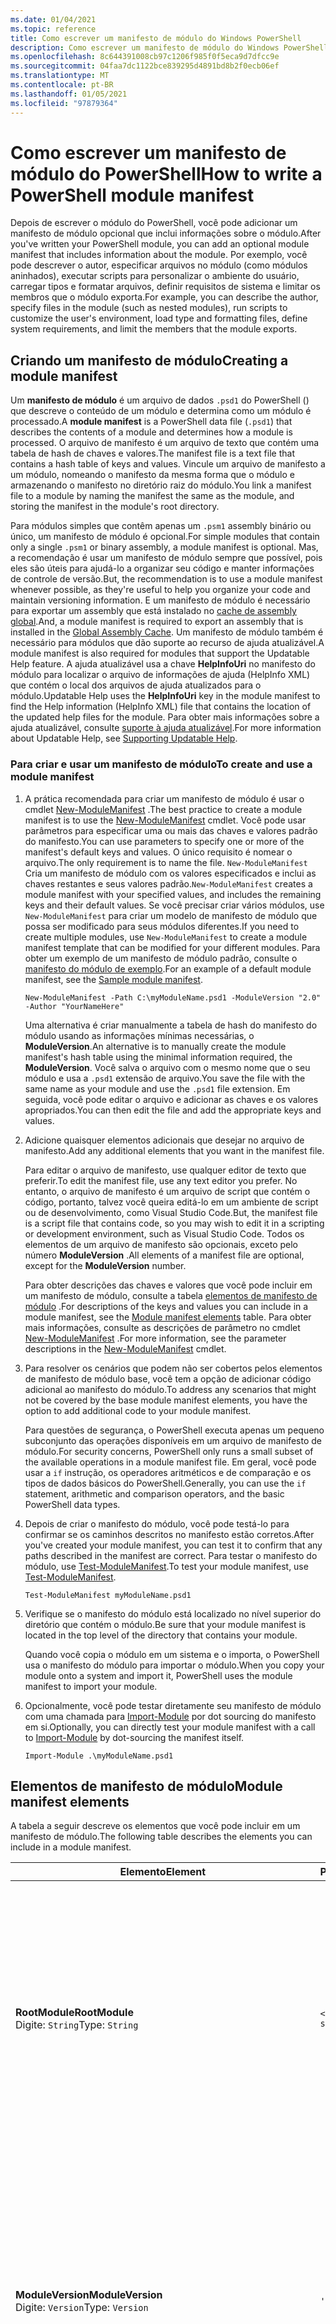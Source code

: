 ```yaml
---
ms.date: 01/04/2021
ms.topic: reference
title: Como escrever um manifesto de módulo do Windows PowerShell
description: Como escrever um manifesto de módulo do Windows PowerShell
ms.openlocfilehash: 8c644391008cb97c1206f985f0f5eca9d7dfcc9e
ms.sourcegitcommit: 04faa7dc1122bce839295d4891bd8b2f0ecb06ef
ms.translationtype: MT
ms.contentlocale: pt-BR
ms.lasthandoff: 01/05/2021
ms.locfileid: "97879364"
---
```

# <a name="how-to-write-a-powershell-module-manifest"></a><span data-ttu-id="7d2bc-103">Como escrever um manifesto de módulo do PowerShell</span><span class="sxs-lookup"><span data-stu-id="7d2bc-103">How to write a PowerShell module manifest</span></span>

<span data-ttu-id="7d2bc-104">Depois de escrever o módulo do PowerShell, você pode adicionar um manifesto de módulo opcional que inclui informações sobre o módulo.</span><span class="sxs-lookup"><span data-stu-id="7d2bc-104">After you've written your PowerShell module, you can add an optional module manifest that includes information about the module.</span></span> <span data-ttu-id="7d2bc-105">Por exemplo, você pode descrever o autor, especificar arquivos no módulo (como módulos aninhados), executar scripts para personalizar o ambiente do usuário, carregar tipos e formatar arquivos, definir requisitos de sistema e limitar os membros que o módulo exporta.</span><span class="sxs-lookup"><span data-stu-id="7d2bc-105">For example, you can describe the author, specify files in the module (such as nested modules), run scripts to customize the user's environment, load type and formatting files, define system requirements, and limit the members that the module exports.</span></span>

## <a name="creating-a-module-manifest"></a><span data-ttu-id="7d2bc-106">Criando um manifesto de módulo</span><span class="sxs-lookup"><span data-stu-id="7d2bc-106">Creating a module manifest</span></span>

<span data-ttu-id="7d2bc-107">Um **manifesto de módulo** é um arquivo de dados `.psd1` do PowerShell () que descreve o conteúdo de um módulo e determina como um módulo é processado.</span><span class="sxs-lookup"><span data-stu-id="7d2bc-107">A **module manifest** is a PowerShell data file (`.psd1`) that describes the contents of a module and determines how a module is processed.</span></span> <span data-ttu-id="7d2bc-108">O arquivo de manifesto é um arquivo de texto que contém uma tabela de hash de chaves e valores.</span><span class="sxs-lookup"><span data-stu-id="7d2bc-108">The manifest file is a text file that contains a hash table of keys and values.</span></span> <span data-ttu-id="7d2bc-109">Vincule um arquivo de manifesto a um módulo, nomeando o manifesto da mesma forma que o módulo e armazenando o manifesto no diretório raiz do módulo.</span><span class="sxs-lookup"><span data-stu-id="7d2bc-109">You link a manifest file to a module by naming the manifest the same as the module, and storing the manifest in the module's root directory.</span></span>

<span data-ttu-id="7d2bc-110">Para módulos simples que contêm apenas um `.psm1` assembly binário ou único, um manifesto de módulo é opcional.</span><span class="sxs-lookup"><span data-stu-id="7d2bc-110">For simple modules that contain only a single `.psm1` or binary assembly, a module manifest is optional.</span></span> <span data-ttu-id="7d2bc-111">Mas, a recomendação é usar um manifesto de módulo sempre que possível, pois eles são úteis para ajudá-lo a organizar seu código e manter informações de controle de versão.</span><span class="sxs-lookup"><span data-stu-id="7d2bc-111">But, the recommendation is to use a module manifest whenever possible, as they're useful to help you organize your code and maintain versioning information.</span></span> <span data-ttu-id="7d2bc-112">E um manifesto de módulo é necessário para exportar um assembly que está instalado no [cache de assembly global](/dotnet/framework/app-domains/gac).</span><span class="sxs-lookup"><span data-stu-id="7d2bc-112">And, a module manifest is required to export an assembly that is installed in the [Global Assembly Cache](/dotnet/framework/app-domains/gac).</span></span> <span data-ttu-id="7d2bc-113">Um manifesto de módulo também é necessário para módulos que dão suporte ao recurso de ajuda atualizável.</span><span class="sxs-lookup"><span data-stu-id="7d2bc-113">A module manifest is also required for modules that support the Updatable Help feature.</span></span> <span data-ttu-id="7d2bc-114">A ajuda atualizável usa a chave **HelpInfoUri** no manifesto do módulo para localizar o arquivo de informações de ajuda (HelpInfo XML) que contém o local dos arquivos de ajuda atualizados para o módulo.</span><span class="sxs-lookup"><span data-stu-id="7d2bc-114">Updatable Help uses the **HelpInfoUri** key in the module manifest to find the Help information (HelpInfo XML) file that contains the location of the updated help files for the module.</span></span> <span data-ttu-id="7d2bc-115">Para obter mais informações sobre a ajuda atualizável, consulte [suporte à ajuda atualizável](./supporting-updatable-help.md).</span><span class="sxs-lookup"><span data-stu-id="7d2bc-115">For more information about Updatable Help, see [Supporting Updatable Help](./supporting-updatable-help.md).</span></span>

### <a name="to-create-and-use-a-module-manifest"></a><span data-ttu-id="7d2bc-116">Para criar e usar um manifesto de módulo</span><span class="sxs-lookup"><span data-stu-id="7d2bc-116">To create and use a module manifest</span></span>

1. <span data-ttu-id="7d2bc-117">A prática recomendada para criar um manifesto de módulo é usar o cmdlet [New-ModuleManifest](/powershell/module/Microsoft.PowerShell.Core/New-ModuleManifest) .</span><span class="sxs-lookup"><span data-stu-id="7d2bc-117">The best practice to create a module manifest is to use the [New-ModuleManifest](/powershell/module/Microsoft.PowerShell.Core/New-ModuleManifest) cmdlet.</span></span> <span data-ttu-id="7d2bc-118">Você pode usar parâmetros para especificar uma ou mais das chaves e valores padrão do manifesto.</span><span class="sxs-lookup"><span data-stu-id="7d2bc-118">You can use parameters to specify one or more of the manifest's default keys and values.</span></span> <span data-ttu-id="7d2bc-119">O único requisito é nomear o arquivo.</span><span class="sxs-lookup"><span data-stu-id="7d2bc-119">The only requirement is to name the file.</span></span> <span data-ttu-id="7d2bc-120">`New-ModuleManifest` Cria um manifesto de módulo com os valores especificados e inclui as chaves restantes e seus valores padrão.</span><span class="sxs-lookup"><span data-stu-id="7d2bc-120">`New-ModuleManifest` creates a module manifest with your specified values, and includes the remaining keys and their default values.</span></span> <span data-ttu-id="7d2bc-121">Se você precisar criar vários módulos, use `New-ModuleManifest` para criar um modelo de manifesto de módulo que possa ser modificado para seus módulos diferentes.</span><span class="sxs-lookup"><span data-stu-id="7d2bc-121">If you need to create multiple modules, use `New-ModuleManifest` to create a module manifest template that can be modified for your different modules.</span></span> <span data-ttu-id="7d2bc-122">Para obter um exemplo de um manifesto de módulo padrão, consulte o [manifesto do módulo de exemplo](#sample-module-manifest).</span><span class="sxs-lookup"><span data-stu-id="7d2bc-122">For an example of a default module manifest, see the [Sample module manifest](#sample-module-manifest).</span></span>

   `New-ModuleManifest -Path C:\myModuleName.psd1 -ModuleVersion "2.0" -Author "YourNameHere"`

   <span data-ttu-id="7d2bc-123">Uma alternativa é criar manualmente a tabela de hash do manifesto do módulo usando as informações mínimas necessárias, o **ModuleVersion**.</span><span class="sxs-lookup"><span data-stu-id="7d2bc-123">An alternative is to manually create the module manifest's hash table using the minimal information required, the **ModuleVersion**.</span></span> <span data-ttu-id="7d2bc-124">Você salva o arquivo com o mesmo nome que o seu módulo e usa a `.psd1` extensão de arquivo.</span><span class="sxs-lookup"><span data-stu-id="7d2bc-124">You save the file with the same name as your module and use the `.psd1` file extension.</span></span> <span data-ttu-id="7d2bc-125">Em seguida, você pode editar o arquivo e adicionar as chaves e os valores apropriados.</span><span class="sxs-lookup"><span data-stu-id="7d2bc-125">You can then edit the file and add the appropriate keys and values.</span></span>

1. <span data-ttu-id="7d2bc-126">Adicione quaisquer elementos adicionais que desejar no arquivo de manifesto.</span><span class="sxs-lookup"><span data-stu-id="7d2bc-126">Add any additional elements that you want in the manifest file.</span></span>

   <span data-ttu-id="7d2bc-127">Para editar o arquivo de manifesto, use qualquer editor de texto que preferir.</span><span class="sxs-lookup"><span data-stu-id="7d2bc-127">To edit the manifest file, use any text editor you prefer.</span></span> <span data-ttu-id="7d2bc-128">No entanto, o arquivo de manifesto é um arquivo de script que contém o código, portanto, talvez você queira editá-lo em um ambiente de script ou de desenvolvimento, como Visual Studio Code.</span><span class="sxs-lookup"><span data-stu-id="7d2bc-128">But, the manifest file is a script file that contains code, so you may wish to edit it in a scripting or development environment, such as Visual Studio Code.</span></span> <span data-ttu-id="7d2bc-129">Todos os elementos de um arquivo de manifesto são opcionais, exceto pelo número **ModuleVersion** .</span><span class="sxs-lookup"><span data-stu-id="7d2bc-129">All elements of a manifest file are optional, except for the **ModuleVersion** number.</span></span>

   <span data-ttu-id="7d2bc-130">Para obter descrições das chaves e valores que você pode incluir em um manifesto de módulo, consulte a tabela [elementos de manifesto de módulo](#module-manifest-elements) .</span><span class="sxs-lookup"><span data-stu-id="7d2bc-130">For descriptions of the keys and values you can include in a module manifest, see the [Module manifest elements](#module-manifest-elements) table.</span></span> <span data-ttu-id="7d2bc-131">Para obter mais informações, consulte as descrições de parâmetro no cmdlet [New-ModuleManifest](/powershell/module/Microsoft.PowerShell.Core/New-ModuleManifest) .</span><span class="sxs-lookup"><span data-stu-id="7d2bc-131">For more information, see the parameter descriptions in the [New-ModuleManifest](/powershell/module/Microsoft.PowerShell.Core/New-ModuleManifest) cmdlet.</span></span>

1. <span data-ttu-id="7d2bc-132">Para resolver os cenários que podem não ser cobertos pelos elementos de manifesto de módulo base, você tem a opção de adicionar código adicional ao manifesto do módulo.</span><span class="sxs-lookup"><span data-stu-id="7d2bc-132">To address any scenarios that might not be covered by the base module manifest elements, you have the option to add additional code to your module manifest.</span></span>

   <span data-ttu-id="7d2bc-133">Para questões de segurança, o PowerShell executa apenas um pequeno subconjunto das operações disponíveis em um arquivo de manifesto de módulo.</span><span class="sxs-lookup"><span data-stu-id="7d2bc-133">For security concerns, PowerShell only runs a small subset of the available operations in a module manifest file.</span></span> <span data-ttu-id="7d2bc-134">Em geral, você pode usar a `if` instrução, os operadores aritméticos e de comparação e os tipos de dados básicos do PowerShell.</span><span class="sxs-lookup"><span data-stu-id="7d2bc-134">Generally, you can use the `if` statement, arithmetic and comparison operators, and the basic PowerShell data types.</span></span>

1. <span data-ttu-id="7d2bc-135">Depois de criar o manifesto do módulo, você pode testá-lo para confirmar se os caminhos descritos no manifesto estão corretos.</span><span class="sxs-lookup"><span data-stu-id="7d2bc-135">After you've created your module manifest, you can test it to confirm that any paths described in the manifest are correct.</span></span> <span data-ttu-id="7d2bc-136">Para testar o manifesto do módulo, use [Test-ModuleManifest](/powershell/module/Microsoft.PowerShell.Core/Test-ModuleManifest).</span><span class="sxs-lookup"><span data-stu-id="7d2bc-136">To test your module manifest, use [Test-ModuleManifest](/powershell/module/Microsoft.PowerShell.Core/Test-ModuleManifest).</span></span>

   `Test-ModuleManifest myModuleName.psd1`

1. <span data-ttu-id="7d2bc-137">Verifique se o manifesto do módulo está localizado no nível superior do diretório que contém o módulo.</span><span class="sxs-lookup"><span data-stu-id="7d2bc-137">Be sure that your module manifest is located in the top level of the directory that contains your module.</span></span>

   <span data-ttu-id="7d2bc-138">Quando você copia o módulo em um sistema e o importa, o PowerShell usa o manifesto do módulo para importar o módulo.</span><span class="sxs-lookup"><span data-stu-id="7d2bc-138">When you copy your module onto a system and import it, PowerShell uses the module manifest to import your module.</span></span>

1. <span data-ttu-id="7d2bc-139">Opcionalmente, você pode testar diretamente seu manifesto de módulo com uma chamada para [Import-Module](/powershell/module/Microsoft.PowerShell.Core/Import-Module) por dot sourcing do manifesto em si.</span><span class="sxs-lookup"><span data-stu-id="7d2bc-139">Optionally, you can directly test your module manifest with a call to [Import-Module](/powershell/module/Microsoft.PowerShell.Core/Import-Module) by dot-sourcing the manifest itself.</span></span>

   `Import-Module .\myModuleName.psd1`

## <a name="module-manifest-elements"></a><span data-ttu-id="7d2bc-140">Elementos de manifesto de módulo</span><span class="sxs-lookup"><span data-stu-id="7d2bc-140">Module manifest elements</span></span>

<span data-ttu-id="7d2bc-141">A tabela a seguir descreve os elementos que você pode incluir em um manifesto de módulo.</span><span class="sxs-lookup"><span data-stu-id="7d2bc-141">The following table describes the elements you can include in a module manifest.</span></span>

|<span data-ttu-id="7d2bc-142">Elemento</span><span class="sxs-lookup"><span data-stu-id="7d2bc-142">Element</span></span>|<span data-ttu-id="7d2bc-143">Padrão</span><span class="sxs-lookup"><span data-stu-id="7d2bc-143">Default</span></span>|<span data-ttu-id="7d2bc-144">Descrição</span><span class="sxs-lookup"><span data-stu-id="7d2bc-144">Description</span></span>|
|-------------|-------------|-----------------|
|<span data-ttu-id="7d2bc-145">**RootModule**</span><span class="sxs-lookup"><span data-stu-id="7d2bc-145">**RootModule**</span></span><br /> <span data-ttu-id="7d2bc-146">Digite: `String`</span><span class="sxs-lookup"><span data-stu-id="7d2bc-146">Type: `String`</span></span>|`<empty string>`|<span data-ttu-id="7d2bc-147">Módulo de script ou arquivo de módulo binário associado a este manifesto.</span><span class="sxs-lookup"><span data-stu-id="7d2bc-147">Script module or binary module file associated with this manifest.</span></span> <span data-ttu-id="7d2bc-148">As versões anteriores do PowerShell chamaram esse elemento de **ModuleToProcess**.</span><span class="sxs-lookup"><span data-stu-id="7d2bc-148">Previous versions of PowerShell called this element the **ModuleToProcess**.</span></span><br /> <span data-ttu-id="7d2bc-149">Os tipos possíveis para o módulo raiz podem estar vazios, o que cria um módulo de **manifesto** , o nome de um módulo de script ( `.psm1` ) ou o nome de um módulo binário ( `.exe` ou `.dll` ).</span><span class="sxs-lookup"><span data-stu-id="7d2bc-149">Possible types for the root module can be empty, which creates a **Manifest** module, the name of a script module (`.psm1`), or the name of a binary module (`.exe` or `.dll`).</span></span> <span data-ttu-id="7d2bc-150">Colocar o nome de um manifesto de módulo ( `.psd1` ) ou um arquivo de script ( `.ps1` ) neste elemento causa um erro.</span><span class="sxs-lookup"><span data-stu-id="7d2bc-150">Placing the name of a module manifest (`.psd1`) or a script file (`.ps1`) in this element causes an error.</span></span> <br /> <span data-ttu-id="7d2bc-151">Exemplo: `RootModule = 'ScriptModule.psm1'`</span><span class="sxs-lookup"><span data-stu-id="7d2bc-151">Example: `RootModule = 'ScriptModule.psm1'`</span></span>|
|<span data-ttu-id="7d2bc-152">**ModuleVersion**</span><span class="sxs-lookup"><span data-stu-id="7d2bc-152">**ModuleVersion**</span></span><br /> <span data-ttu-id="7d2bc-153">Digite: `Version`</span><span class="sxs-lookup"><span data-stu-id="7d2bc-153">Type: `Version`</span></span>|`'0.0.1'`|<span data-ttu-id="7d2bc-154">Número de versão deste módulo.</span><span class="sxs-lookup"><span data-stu-id="7d2bc-154">Version number of this module.</span></span> <span data-ttu-id="7d2bc-155">Se um valor não for especificado, `New-ModuleManifest`   o usará o padrão.</span><span class="sxs-lookup"><span data-stu-id="7d2bc-155">If a value isn't specified, `New-ModuleManifest`   uses the default.</span></span> <span data-ttu-id="7d2bc-156">A cadeia de caracteres deve ser capaz de converter para o tipo, `Version` por exemplo `#.#.#.#.#` .</span><span class="sxs-lookup"><span data-stu-id="7d2bc-156">The string must be able to convert to the type `Version` for example `#.#.#.#.#`.</span></span> <span data-ttu-id="7d2bc-157">`Import-Module` carrega o primeiro módulo encontrado no **$PSModulePath** que corresponde ao nome e tem pelo menos o alto de **ModuleVersion**, como o parâmetro **MinimumVersion** .</span><span class="sxs-lookup"><span data-stu-id="7d2bc-157">`Import-Module` loads the first module it finds on the **$PSModulePath** that matches the name, and has at least as high a **ModuleVersion**, as the **MinimumVersion** parameter.</span></span> <span data-ttu-id="7d2bc-158">Para importar uma versão específica, use o `Import-Module` parâmetro **RequiredVersion** do cmdlet.</span><span class="sxs-lookup"><span data-stu-id="7d2bc-158">To import a specific version, use the `Import-Module` cmdlet's **RequiredVersion** parameter.</span></span><br /> <span data-ttu-id="7d2bc-159">Exemplo: `ModuleVersion = '1.0'`</span><span class="sxs-lookup"><span data-stu-id="7d2bc-159">Example: `ModuleVersion = '1.0'`</span></span>|
|<span data-ttu-id="7d2bc-160">**GUID**</span><span class="sxs-lookup"><span data-stu-id="7d2bc-160">**GUID**</span></span><br /> <span data-ttu-id="7d2bc-161">Digite: `GUID`</span><span class="sxs-lookup"><span data-stu-id="7d2bc-161">Type: `GUID`</span></span>|`'<GUID>'`|<span data-ttu-id="7d2bc-162">ID usada para identificar exclusivamente este módulo.</span><span class="sxs-lookup"><span data-stu-id="7d2bc-162">ID used to uniquely identify this module.</span></span> <span data-ttu-id="7d2bc-163">Se um valor não for especificado, `New-ModuleManifest` o gerará o valor.</span><span class="sxs-lookup"><span data-stu-id="7d2bc-163">If a value isn't specified, `New-ModuleManifest` autogenerates the value.</span></span> <span data-ttu-id="7d2bc-164">No momento, não é possível importar um módulo pelo **GUID**.</span><span class="sxs-lookup"><span data-stu-id="7d2bc-164">You can't currently import a module by **GUID**.</span></span> <br /> <span data-ttu-id="7d2bc-165">Exemplo: `GUID = 'cfc45206-1e49-459d-a8ad-5b571ef94857'`</span><span class="sxs-lookup"><span data-stu-id="7d2bc-165">Example: `GUID = 'cfc45206-1e49-459d-a8ad-5b571ef94857'`</span></span>|
|<span data-ttu-id="7d2bc-166">**Autor**</span><span class="sxs-lookup"><span data-stu-id="7d2bc-166">**Author**</span></span><br /> <span data-ttu-id="7d2bc-167">Digite: `String`</span><span class="sxs-lookup"><span data-stu-id="7d2bc-167">Type: `String`</span></span>|`'<Current user>'`|<span data-ttu-id="7d2bc-168">Autor deste módulo.</span><span class="sxs-lookup"><span data-stu-id="7d2bc-168">Author of this module.</span></span> <span data-ttu-id="7d2bc-169">Se um valor não for especificado, `New-ModuleManifest` o usará o usuário atual.</span><span class="sxs-lookup"><span data-stu-id="7d2bc-169">If a value isn't specified, `New-ModuleManifest` uses the current user.</span></span> <br /> <span data-ttu-id="7d2bc-170">Exemplo: `Author = 'AuthorNameHere'`</span><span class="sxs-lookup"><span data-stu-id="7d2bc-170">Example: `Author = 'AuthorNameHere'`</span></span>|
|<span data-ttu-id="7d2bc-171">**CompanyName**</span><span class="sxs-lookup"><span data-stu-id="7d2bc-171">**CompanyName**</span></span><br /> <span data-ttu-id="7d2bc-172">Digite: `String`</span><span class="sxs-lookup"><span data-stu-id="7d2bc-172">Type: `String`</span></span>|`'Unknown'`|<span data-ttu-id="7d2bc-173">Empresa ou fornecedor deste módulo.</span><span class="sxs-lookup"><span data-stu-id="7d2bc-173">Company or vendor of this module.</span></span> <span data-ttu-id="7d2bc-174">Se um valor não for especificado, `New-ModuleManifest` o usará o padrão.</span><span class="sxs-lookup"><span data-stu-id="7d2bc-174">If a value isn't specified, `New-ModuleManifest` uses the default.</span></span><br /> <span data-ttu-id="7d2bc-175">Exemplo: `CompanyName = 'Fabrikam'`</span><span class="sxs-lookup"><span data-stu-id="7d2bc-175">Example: `CompanyName = 'Fabrikam'`</span></span>|
|<span data-ttu-id="7d2bc-176">**Direitos autorais**</span><span class="sxs-lookup"><span data-stu-id="7d2bc-176">**Copyright**</span></span><br /> <span data-ttu-id="7d2bc-177">Digite: `String`</span><span class="sxs-lookup"><span data-stu-id="7d2bc-177">Type: `String`</span></span>|`'(c) <Author>. All rights reserved.'`| <span data-ttu-id="7d2bc-178">Declaração de direitos autorais deste módulo.</span><span class="sxs-lookup"><span data-stu-id="7d2bc-178">Copyright statement for this module.</span></span> <span data-ttu-id="7d2bc-179">Se um valor não for especificado, o `New-ModuleManifest` usará o padrão com o usuário atual como o `<Author>` .</span><span class="sxs-lookup"><span data-stu-id="7d2bc-179">If a value isn't specified, `New-ModuleManifest` uses the default with the current user as the `<Author>`.</span></span> <span data-ttu-id="7d2bc-180">Para especificar um autor, use o parâmetro **Author** .</span><span class="sxs-lookup"><span data-stu-id="7d2bc-180">To specify an author, use the **Author** parameter.</span></span> <br /> <span data-ttu-id="7d2bc-181">Exemplo: `Copyright = '2019 AuthorName. All rights reserved.'`</span><span class="sxs-lookup"><span data-stu-id="7d2bc-181">Example: `Copyright = '2019 AuthorName. All rights reserved.'`</span></span>|
|<span data-ttu-id="7d2bc-182">**Descrição**</span><span class="sxs-lookup"><span data-stu-id="7d2bc-182">**Description**</span></span><br /> <span data-ttu-id="7d2bc-183">Digite: `String`</span><span class="sxs-lookup"><span data-stu-id="7d2bc-183">Type: `String`</span></span>|`<empty string>`|<span data-ttu-id="7d2bc-184">Descrição da funcionalidade fornecida por este módulo.</span><span class="sxs-lookup"><span data-stu-id="7d2bc-184">Description of the functionality provided by this module.</span></span><br /> <span data-ttu-id="7d2bc-185">Exemplo: `Description = 'This is the module's description.'`</span><span class="sxs-lookup"><span data-stu-id="7d2bc-185">Example: `Description = 'This is the module's description.'`</span></span>|
|<span data-ttu-id="7d2bc-186">**PowerShellVersion**</span><span class="sxs-lookup"><span data-stu-id="7d2bc-186">**PowerShellVersion**</span></span><br /> <span data-ttu-id="7d2bc-187">Digite: `Version`</span><span class="sxs-lookup"><span data-stu-id="7d2bc-187">Type: `Version`</span></span>|`<empty string>`|<span data-ttu-id="7d2bc-188">Versão mínima do mecanismo do PowerShell exigida por este módulo.</span><span class="sxs-lookup"><span data-stu-id="7d2bc-188">Minimum version of the PowerShell engine required by this module.</span></span> <span data-ttu-id="7d2bc-189">Os valores válidos são 1,0, 2,0, 3,0, 4,0, 5,0, 5,1, 6,0, 6,1, 6,2, 7,0 e 7,1.</span><span class="sxs-lookup"><span data-stu-id="7d2bc-189">Valid values are 1.0, 2.0, 3.0, 4.0, 5.0, 5.1, 6.0, 6.1, 6.2, 7.0 and 7.1.</span></span><br /> <span data-ttu-id="7d2bc-190">Exemplo: `PowerShellVersion = '5.0'`</span><span class="sxs-lookup"><span data-stu-id="7d2bc-190">Example: `PowerShellVersion = '5.0'`</span></span>|
|<span data-ttu-id="7d2bc-191">**PowerShellHostName**</span><span class="sxs-lookup"><span data-stu-id="7d2bc-191">**PowerShellHostName**</span></span><br /> <span data-ttu-id="7d2bc-192">Digite: `String`</span><span class="sxs-lookup"><span data-stu-id="7d2bc-192">Type: `String`</span></span>|`<empty string>`|<span data-ttu-id="7d2bc-193">Nome do host do PowerShell exigido por este módulo.</span><span class="sxs-lookup"><span data-stu-id="7d2bc-193">Name of the PowerShell host required by this module.</span></span> <span data-ttu-id="7d2bc-194">Esse nome é fornecido pelo PowerShell.</span><span class="sxs-lookup"><span data-stu-id="7d2bc-194">This name is provided by PowerShell.</span></span> <span data-ttu-id="7d2bc-195">Para localizar o nome de um programa de host, no programa, digite: `$host.name` .</span><span class="sxs-lookup"><span data-stu-id="7d2bc-195">To find the name of a host program, in the program, type: `$host.name`.</span></span><br /> <span data-ttu-id="7d2bc-196">Exemplo: `PowerShellHostName = 'ConsoleHost'`</span><span class="sxs-lookup"><span data-stu-id="7d2bc-196">Example: `PowerShellHostName = 'ConsoleHost'`</span></span>|
|<span data-ttu-id="7d2bc-197">**PowerShellHostVersion**</span><span class="sxs-lookup"><span data-stu-id="7d2bc-197">**PowerShellHostVersion**</span></span><br /> <span data-ttu-id="7d2bc-198">Digite: `Version`</span><span class="sxs-lookup"><span data-stu-id="7d2bc-198">Type: `Version`</span></span>|`<empty string>`|<span data-ttu-id="7d2bc-199">Versão mínima do host do PowerShell exigida por este módulo.</span><span class="sxs-lookup"><span data-stu-id="7d2bc-199">Minimum version of the PowerShell host required by this module.</span></span><br /> <span data-ttu-id="7d2bc-200">Exemplo: `PowerShellHostVersion = '2.0'`</span><span class="sxs-lookup"><span data-stu-id="7d2bc-200">Example: `PowerShellHostVersion = '2.0'`</span></span>|
|<span data-ttu-id="7d2bc-201">**DotNetFrameworkVersion**</span><span class="sxs-lookup"><span data-stu-id="7d2bc-201">**DotNetFrameworkVersion**</span></span><br /> <span data-ttu-id="7d2bc-202">Digite: `Version`</span><span class="sxs-lookup"><span data-stu-id="7d2bc-202">Type: `Version`</span></span>|`<empty string>`|<span data-ttu-id="7d2bc-203">Versão mínima do Microsoft .NET Framework exigida por este módulo.</span><span class="sxs-lookup"><span data-stu-id="7d2bc-203">Minimum version of Microsoft .NET Framework required by this module.</span></span> <span data-ttu-id="7d2bc-204">Esse pré-requisito é válido somente para a edição do PowerShell desktop, como o PowerShell 5,1.</span><span class="sxs-lookup"><span data-stu-id="7d2bc-204">This prerequisite is valid for the PowerShell Desktop edition only, such as PowerShell 5.1.</span></span><br /> <span data-ttu-id="7d2bc-205">Exemplo: `DotNetFrameworkVersion = '3.5'`</span><span class="sxs-lookup"><span data-stu-id="7d2bc-205">Example: `DotNetFrameworkVersion = '3.5'`</span></span>|
|<span data-ttu-id="7d2bc-206">**CLRVersion**</span><span class="sxs-lookup"><span data-stu-id="7d2bc-206">**CLRVersion**</span></span><br /> <span data-ttu-id="7d2bc-207">Digite: `Version`</span><span class="sxs-lookup"><span data-stu-id="7d2bc-207">Type: `Version`</span></span>|`<empty string>`|<span data-ttu-id="7d2bc-208">Versão mínima do Common Language Runtime (CLR) exigido por este módulo.</span><span class="sxs-lookup"><span data-stu-id="7d2bc-208">Minimum version of the common language runtime (CLR) required by this module.</span></span> <span data-ttu-id="7d2bc-209">Esse pré-requisito é válido somente para a edição do PowerShell desktop, como o PowerShell 5,1.</span><span class="sxs-lookup"><span data-stu-id="7d2bc-209">This prerequisite is valid for the PowerShell Desktop edition only, such as PowerShell 5.1.</span></span><br /> <span data-ttu-id="7d2bc-210">Exemplo: `CLRVersion = '3.5'`</span><span class="sxs-lookup"><span data-stu-id="7d2bc-210">Example: `CLRVersion = '3.5'`</span></span>|
|<span data-ttu-id="7d2bc-211">**ProcessorArchitecture**</span><span class="sxs-lookup"><span data-stu-id="7d2bc-211">**ProcessorArchitecture**</span></span><br /> <span data-ttu-id="7d2bc-212">Digite: `ProcessorArchitecture`</span><span class="sxs-lookup"><span data-stu-id="7d2bc-212">Type: `ProcessorArchitecture`</span></span>|`<empty string>`|<span data-ttu-id="7d2bc-213">Arquitetura do processador (nenhuma, x86, AMD64) exigida por este módulo.</span><span class="sxs-lookup"><span data-stu-id="7d2bc-213">Processor architecture (None, X86, Amd64) required by this module.</span></span> <span data-ttu-id="7d2bc-214">Os valores válidos são x86, AMD64, ARM, IA64, MSIL e None (desconhecido ou não especificado).</span><span class="sxs-lookup"><span data-stu-id="7d2bc-214">Valid values are x86, AMD64, Arm, IA64, MSIL, and None (unknown or unspecified).</span></span><br /> <span data-ttu-id="7d2bc-215">Exemplo: `ProcessorArchitecture = 'x86'`</span><span class="sxs-lookup"><span data-stu-id="7d2bc-215">Example: `ProcessorArchitecture = 'x86'`</span></span>|
|<span data-ttu-id="7d2bc-216">**RequiredModules**</span><span class="sxs-lookup"><span data-stu-id="7d2bc-216">**RequiredModules**</span></span><br /> <span data-ttu-id="7d2bc-217">Digite: `Object[]`</span><span class="sxs-lookup"><span data-stu-id="7d2bc-217">Type: `Object[]`</span></span>|`@()`|<span data-ttu-id="7d2bc-218">Módulos que devem ser importados para o ambiente global antes da importação deste módulo.</span><span class="sxs-lookup"><span data-stu-id="7d2bc-218">Modules that must be imported into the global environment prior to importing this module.</span></span> <span data-ttu-id="7d2bc-219">Isso carregará todos os módulos listados, a menos que eles já tenham sido carregados.</span><span class="sxs-lookup"><span data-stu-id="7d2bc-219">This loads any modules listed unless they've already been loaded.</span></span> <span data-ttu-id="7d2bc-220">Por exemplo, alguns módulos podem já ter sido carregados por um módulo diferente.</span><span class="sxs-lookup"><span data-stu-id="7d2bc-220">For example, some modules may already be loaded by a different module.</span></span> <span data-ttu-id="7d2bc-221">É possível especificar uma versão específica para carregar usando `RequiredVersion` em vez de `ModuleVersion` .</span><span class="sxs-lookup"><span data-stu-id="7d2bc-221">It's possible to specify a specific version to load using `RequiredVersion` rather than `ModuleVersion`.</span></span> <span data-ttu-id="7d2bc-222">Quando `ModuleVersion` for usado, ele carregará a versão mais recente disponível com, no mínimo, a versão especificada.</span><span class="sxs-lookup"><span data-stu-id="7d2bc-222">When `ModuleVersion` is used it will load the newest version available with a minimum of the version specified.</span></span> <span data-ttu-id="7d2bc-223">Você pode combinar cadeias de caracteres e tabelas de hash no valor do parâmetro.</span><span class="sxs-lookup"><span data-stu-id="7d2bc-223">You can combine strings and hash tables in the parameter value.</span></span><br /> <span data-ttu-id="7d2bc-224">Exemplo: `RequiredModules = @("MyModule", @{ModuleName="MyDependentModule"; ModuleVersion="2.0"; GUID="cfc45206-1e49-459d-a8ad-5b571ef94857"})`</span><span class="sxs-lookup"><span data-stu-id="7d2bc-224">Example: `RequiredModules = @("MyModule", @{ModuleName="MyDependentModule"; ModuleVersion="2.0"; GUID="cfc45206-1e49-459d-a8ad-5b571ef94857"})`</span></span><br /> <span data-ttu-id="7d2bc-225">Exemplo: `RequiredModules = @("MyModule", @{ModuleName="MyDependentModule"; RequiredVersion="1.5"; GUID="cfc45206-1e49-459d-a8ad-5b571ef94857"})`</span><span class="sxs-lookup"><span data-stu-id="7d2bc-225">Example: `RequiredModules = @("MyModule", @{ModuleName="MyDependentModule"; RequiredVersion="1.5"; GUID="cfc45206-1e49-459d-a8ad-5b571ef94857"})`</span></span>|
|<span data-ttu-id="7d2bc-226">**RequiredAssemblies**</span><span class="sxs-lookup"><span data-stu-id="7d2bc-226">**RequiredAssemblies**</span></span><br /> <span data-ttu-id="7d2bc-227">Digite: `String[]`</span><span class="sxs-lookup"><span data-stu-id="7d2bc-227">Type: `String[]`</span></span>|`@()`|<span data-ttu-id="7d2bc-228">Assemblies que devem ser carregados antes da importação deste módulo.</span><span class="sxs-lookup"><span data-stu-id="7d2bc-228">Assemblies that must be loaded prior to importing this module.</span></span> <span data-ttu-id="7d2bc-229">Especifica os nomes de arquivo de assembly ( `.dll` ) que o módulo requer.</span><span class="sxs-lookup"><span data-stu-id="7d2bc-229">Specifies the assembly (`.dll`) file names that the module requires.</span></span><br /> <span data-ttu-id="7d2bc-230">O PowerShell carrega os assemblies especificados antes de atualizar os tipos ou formatos, importando módulos aninhados ou importando o arquivo de módulo especificado no valor da chave RootModule.</span><span class="sxs-lookup"><span data-stu-id="7d2bc-230">PowerShell loads the specified assemblies before updating types or formats, importing nested modules, or importing the module file that is specified in the value of the RootModule key.</span></span> <span data-ttu-id="7d2bc-231">Use esse parâmetro para listar todos os assemblies que o módulo requer.</span><span class="sxs-lookup"><span data-stu-id="7d2bc-231">Use this parameter to list all the assemblies that the module requires.</span></span><br /> <span data-ttu-id="7d2bc-232">Exemplo: `RequiredAssemblies = @("assembly1.dll", "assembly2.dll", "assembly3.dll")`</span><span class="sxs-lookup"><span data-stu-id="7d2bc-232">Example: `RequiredAssemblies = @("assembly1.dll", "assembly2.dll", "assembly3.dll")`</span></span>|
|<span data-ttu-id="7d2bc-233">**ScriptsToProcess**</span><span class="sxs-lookup"><span data-stu-id="7d2bc-233">**ScriptsToProcess**</span></span><br /> <span data-ttu-id="7d2bc-234">Digite: `String[]`</span><span class="sxs-lookup"><span data-stu-id="7d2bc-234">Type: `String[]`</span></span>|`@()`|<span data-ttu-id="7d2bc-235">Arquivos de script ( `.ps1` ) que são executados no estado de sessão do chamador quando o módulo é importado.</span><span class="sxs-lookup"><span data-stu-id="7d2bc-235">Script (`.ps1`) files that are run in the caller's session state when the module is imported.</span></span> <span data-ttu-id="7d2bc-236">Pode ser o estado de sessão global ou, para módulos aninhados, o estado de sessão de outro módulo.</span><span class="sxs-lookup"><span data-stu-id="7d2bc-236">This could be the global session state or, for nested modules, the session state of another module.</span></span> <span data-ttu-id="7d2bc-237">Você pode usar esses scripts para preparar um ambiente assim como você pode usar um script de logon.</span><span class="sxs-lookup"><span data-stu-id="7d2bc-237">You can use these scripts to prepare an environment just as you might use a log in script.</span></span><br /> <span data-ttu-id="7d2bc-238">Esses scripts são executados antes que qualquer um dos módulos listados no manifesto seja carregado.</span><span class="sxs-lookup"><span data-stu-id="7d2bc-238">These scripts are run before any of the modules listed in the manifest are loaded.</span></span> <br /> <span data-ttu-id="7d2bc-239">Exemplo: `ScriptsToProcess = @("script1.ps1", "script2.ps1", "script3.ps1")`</span><span class="sxs-lookup"><span data-stu-id="7d2bc-239">Example: `ScriptsToProcess = @("script1.ps1", "script2.ps1", "script3.ps1")`</span></span>|
|<span data-ttu-id="7d2bc-240">**TypesToProcess**</span><span class="sxs-lookup"><span data-stu-id="7d2bc-240">**TypesToProcess**</span></span><br /> <span data-ttu-id="7d2bc-241">Digite: `String[]`</span><span class="sxs-lookup"><span data-stu-id="7d2bc-241">Type: `String[]`</span></span>|`@()`|<span data-ttu-id="7d2bc-242">Digite os arquivos ( `.ps1xml` ) a serem carregados ao importar este módulo.</span><span class="sxs-lookup"><span data-stu-id="7d2bc-242">Type files (`.ps1xml`) to be loaded when importing this module.</span></span> <br /> <span data-ttu-id="7d2bc-243">Exemplo: `TypesToProcess = @("type1.ps1xml", "type2.ps1xml", "type3.ps1xml")`</span><span class="sxs-lookup"><span data-stu-id="7d2bc-243">Example: `TypesToProcess = @("type1.ps1xml", "type2.ps1xml", "type3.ps1xml")`</span></span>|
|<span data-ttu-id="7d2bc-244">**FormatsToProcess**</span><span class="sxs-lookup"><span data-stu-id="7d2bc-244">**FormatsToProcess**</span></span><br /> <span data-ttu-id="7d2bc-245">Digite: `String[]`</span><span class="sxs-lookup"><span data-stu-id="7d2bc-245">Type: `String[]`</span></span>|`@()`|<span data-ttu-id="7d2bc-246">Arquivos de formato ( `.ps1xml` ) a serem carregados ao importar este módulo.</span><span class="sxs-lookup"><span data-stu-id="7d2bc-246">Format files (`.ps1xml`) to be loaded when importing this module.</span></span> <br /> <span data-ttu-id="7d2bc-247">Exemplo: `FormatsToProcess = @("format1.ps1xml", "format2.ps1xml", "format3.ps1xml")`</span><span class="sxs-lookup"><span data-stu-id="7d2bc-247">Example: `FormatsToProcess = @("format1.ps1xml", "format2.ps1xml", "format3.ps1xml")`</span></span>|
|<span data-ttu-id="7d2bc-248">**NestedModules**</span><span class="sxs-lookup"><span data-stu-id="7d2bc-248">**NestedModules**</span></span><br /> <span data-ttu-id="7d2bc-249">Digite: `Object[]`</span><span class="sxs-lookup"><span data-stu-id="7d2bc-249">Type: `Object[]`</span></span>|`@()`|<span data-ttu-id="7d2bc-250">Módulos a serem importados como módulos aninhados do módulo especificado em **RootModule** (alias:**ModuleToProcess**).</span><span class="sxs-lookup"><span data-stu-id="7d2bc-250">Modules to import as nested modules of the module specified in **RootModule** (alias:**ModuleToProcess**).</span></span><br /> <span data-ttu-id="7d2bc-251">A adição de um nome de módulo a esse elemento é semelhante à chamada `Import-Module` de dentro de seu código de script ou assembly.</span><span class="sxs-lookup"><span data-stu-id="7d2bc-251">Adding a module name to this element is similar to calling `Import-Module` from within your script or assembly code.</span></span> <span data-ttu-id="7d2bc-252">A principal diferença ao usar um arquivo de manifesto é que é mais fácil ver o que você está carregando.</span><span class="sxs-lookup"><span data-stu-id="7d2bc-252">The main difference by using a manifest file is that it's easier to see what you're loading.</span></span> <span data-ttu-id="7d2bc-253">E, se um módulo não for carregado, você ainda não terá carregado seu módulo real.</span><span class="sxs-lookup"><span data-stu-id="7d2bc-253">And, if a module fails to load, you will not yet have loaded your actual module.</span></span><br /> <span data-ttu-id="7d2bc-254">Além de outros módulos, você também pode carregar arquivos de script ( `.ps1` ) aqui.</span><span class="sxs-lookup"><span data-stu-id="7d2bc-254">In addition to other modules, you may also load script (`.ps1`) files here.</span></span> <span data-ttu-id="7d2bc-255">Esses arquivos serão executados no contexto do módulo raiz.</span><span class="sxs-lookup"><span data-stu-id="7d2bc-255">These files will execute in the context of the root module.</span></span> <span data-ttu-id="7d2bc-256">Isso é equivalente a dot sourcing do script em seu módulo raiz.</span><span class="sxs-lookup"><span data-stu-id="7d2bc-256">This is equivalent to dot sourcing the script in your root module.</span></span> <br /> <span data-ttu-id="7d2bc-257">Exemplo: `NestedModules = @("script.ps1", @{ModuleName="MyModule"; ModuleVersion="1.0.0.0"; GUID="50cdb55f-5ab7-489f-9e94-4ec21ff51e59"})`</span><span class="sxs-lookup"><span data-stu-id="7d2bc-257">Example: `NestedModules = @("script.ps1", @{ModuleName="MyModule"; ModuleVersion="1.0.0.0"; GUID="50cdb55f-5ab7-489f-9e94-4ec21ff51e59"})`</span></span>|
|<span data-ttu-id="7d2bc-258">**FunctionsToExport**</span><span class="sxs-lookup"><span data-stu-id="7d2bc-258">**FunctionsToExport**</span></span><br /> <span data-ttu-id="7d2bc-259">Digite: `String[]`</span><span class="sxs-lookup"><span data-stu-id="7d2bc-259">Type: `String[]`</span></span>|`@()`|<span data-ttu-id="7d2bc-260">Especifica as funções a serem exportadas deste módulo, para melhor desempenho, não use curingas e não exclua a entrada, use uma matriz vazia se não houver funções a serem exportadas.</span><span class="sxs-lookup"><span data-stu-id="7d2bc-260">Specifies the functions to export from this module, for best performance, do not use wildcards and do not delete the entry, use an empty array if there are no functions to export.</span></span> <span data-ttu-id="7d2bc-261">Por padrão, nenhuma função é exportada.</span><span class="sxs-lookup"><span data-stu-id="7d2bc-261">By default, no functions are exported.</span></span> <span data-ttu-id="7d2bc-262">Você pode usar essa chave para listar as funções que são exportadas pelo módulo.</span><span class="sxs-lookup"><span data-stu-id="7d2bc-262">You can use this key to list the functions that are exported by the module.</span></span><br /> <span data-ttu-id="7d2bc-263">O módulo exporta as funções para o estado de sessão do chamador.</span><span class="sxs-lookup"><span data-stu-id="7d2bc-263">The module exports the functions to the caller's session state.</span></span> <span data-ttu-id="7d2bc-264">O estado de sessão do chamador pode ser o estado de sessão global ou, para módulos aninhados, o estado de sessão de outro módulo.</span><span class="sxs-lookup"><span data-stu-id="7d2bc-264">The caller's session state can be the global session state or, for nested modules, the session state of another module.</span></span> <span data-ttu-id="7d2bc-265">Ao encadear módulos aninhados, todas as funções exportadas por um módulo aninhado serão exportadas para o estado de sessão global, a menos que um módulo na cadeia restrinja a função usando a chave **FunctionsToExport** .</span><span class="sxs-lookup"><span data-stu-id="7d2bc-265">When chaining nested modules, all functions that are exported by a nested module will be exported to the global session state unless a module in the chain restricts the function by using the **FunctionsToExport** key.</span></span><br /> <span data-ttu-id="7d2bc-266">Se o manifesto exportar aliases para as funções, essa chave poderá remover funções cujos aliases são listados na chave **AliasesToExport** , mas essa chave não pode adicionar aliases de função à lista.</span><span class="sxs-lookup"><span data-stu-id="7d2bc-266">If the manifest exports aliases for the functions, this key can remove functions whose aliases are listed in the **AliasesToExport** key, but this key cannot add function aliases to the list.</span></span> <br /> <span data-ttu-id="7d2bc-267">Exemplo: `FunctionsToExport = @("function1", "function2", "function3")`</span><span class="sxs-lookup"><span data-stu-id="7d2bc-267">Example: `FunctionsToExport = @("function1", "function2", "function3")`</span></span>|
|<span data-ttu-id="7d2bc-268">**CmdletsToExport**</span><span class="sxs-lookup"><span data-stu-id="7d2bc-268">**CmdletsToExport**</span></span><br /> <span data-ttu-id="7d2bc-269">Digite: `String[]`</span><span class="sxs-lookup"><span data-stu-id="7d2bc-269">Type: `String[]`</span></span>|`@()`|<span data-ttu-id="7d2bc-270">Especifica os cmdlets a serem exportados deste módulo, para melhor desempenho, não use curingas e não exclua a entrada, use uma matriz vazia se não houver cmdlets a serem exportados.</span><span class="sxs-lookup"><span data-stu-id="7d2bc-270">Specifies the cmdlets to export from this module, for best performance, do not use wildcards and do not delete the entry, use an empty array if there are no cmdlets to export.</span></span> <span data-ttu-id="7d2bc-271">Por padrão, nenhum cmdlet é exportado.</span><span class="sxs-lookup"><span data-stu-id="7d2bc-271">By default, no cmdlets are exported.</span></span> <span data-ttu-id="7d2bc-272">Você pode usar essa chave para listar os cmdlets que são exportados pelo módulo.</span><span class="sxs-lookup"><span data-stu-id="7d2bc-272">You can use this key to list the cmdlets that are exported by the module.</span></span><br /> <span data-ttu-id="7d2bc-273">O estado de sessão do chamador pode ser o estado de sessão global ou, para módulos aninhados, o estado de sessão de outro módulo.</span><span class="sxs-lookup"><span data-stu-id="7d2bc-273">The caller's session state can be the global session state or, for nested modules, the session state of another module.</span></span> <span data-ttu-id="7d2bc-274">Quando você estiver encadeando módulos aninhados, todos os cmdlets exportados por um módulo aninhado serão exportados para o estado de sessão global, a menos que um módulo na cadeia restringe o cmdlet usando a chave **CmdletsToExport** .</span><span class="sxs-lookup"><span data-stu-id="7d2bc-274">When you're chaining nested modules, all cmdlets that are exported by a nested module will be exported to the global session state unless a module in the chain restricts the cmdlet by using the **CmdletsToExport** key.</span></span><br /> <span data-ttu-id="7d2bc-275">Se o manifesto exporta aliases para os cmdlets, essa chave pode remover cmdlets cujos aliases são listados na chave **AliasesToExport** , mas essa chave não pode adicionar aliases de cmdlet à lista.</span><span class="sxs-lookup"><span data-stu-id="7d2bc-275">If the manifest exports aliases for the cmdlets, this key can remove cmdlets whose aliases are listed in the **AliasesToExport** key, but this key cannot add cmdlet aliases to the list.</span></span> <br /> <span data-ttu-id="7d2bc-276">Exemplo: `CmdletsToExport = @("Get-MyCmdlet", "Set-MyCmdlet", "Test-MyCmdlet")`</span><span class="sxs-lookup"><span data-stu-id="7d2bc-276">Example: `CmdletsToExport = @("Get-MyCmdlet", "Set-MyCmdlet", "Test-MyCmdlet")`</span></span>|
|<span data-ttu-id="7d2bc-277">**VariablesToExport**</span><span class="sxs-lookup"><span data-stu-id="7d2bc-277">**VariablesToExport**</span></span><br /> <span data-ttu-id="7d2bc-278">Digite: `String[]`</span><span class="sxs-lookup"><span data-stu-id="7d2bc-278">Type: `String[]`</span></span>|`'*'`|<span data-ttu-id="7d2bc-279">Especifica as variáveis que o módulo exporta para o estado de sessão do chamador.</span><span class="sxs-lookup"><span data-stu-id="7d2bc-279">Specifies the variables that the module exports to the caller's session state.</span></span> <span data-ttu-id="7d2bc-280">Caracteres curinga são permitidos.</span><span class="sxs-lookup"><span data-stu-id="7d2bc-280">Wildcard characters are permitted.</span></span> <span data-ttu-id="7d2bc-281">Por padrão, todas as variáveis ( `'*'` ) são exportadas.</span><span class="sxs-lookup"><span data-stu-id="7d2bc-281">By default, all variables (`'*'`) are exported.</span></span> <span data-ttu-id="7d2bc-282">Você pode usar essa chave para restringir as variáveis exportadas pelo módulo.</span><span class="sxs-lookup"><span data-stu-id="7d2bc-282">You can use this key to restrict the variables that are exported by the module.</span></span><br /> <span data-ttu-id="7d2bc-283">O estado de sessão do chamador pode ser o estado de sessão global ou, para módulos aninhados, o estado de sessão de outro módulo.</span><span class="sxs-lookup"><span data-stu-id="7d2bc-283">The caller's session state can be the global session state or, for nested modules, the session state of another module.</span></span> <span data-ttu-id="7d2bc-284">Quando você estiver encadeando módulos aninhados, todas as variáveis exportadas por um módulo aninhado serão exportadas para o estado de sessão global, a menos que um módulo na cadeia restringe a variável usando a chave **VariablesToExport** .</span><span class="sxs-lookup"><span data-stu-id="7d2bc-284">When you are chaining nested modules, all variables that are exported by a nested module will be exported to the global session state unless a module in the chain restricts the variable by using the **VariablesToExport** key.</span></span><br /> <span data-ttu-id="7d2bc-285">Se o manifesto também exportar aliases para as variáveis, essa chave poderá remover variáveis cujos aliases são listados na chave **AliasesToExport** , mas essa chave não pode adicionar aliases variáveis à lista.</span><span class="sxs-lookup"><span data-stu-id="7d2bc-285">If the manifest also exports aliases for the variables, this key can remove variables whose aliases are listed in the **AliasesToExport** key, but this key cannot add variable aliases to the list.</span></span> <br /> <span data-ttu-id="7d2bc-286">Exemplo: `VariablesToExport = @('$MyVariable1', '$MyVariable2', '$MyVariable3')`</span><span class="sxs-lookup"><span data-stu-id="7d2bc-286">Example: `VariablesToExport = @('$MyVariable1', '$MyVariable2', '$MyVariable3')`</span></span>|
|<span data-ttu-id="7d2bc-287">**AliasesToExport**</span><span class="sxs-lookup"><span data-stu-id="7d2bc-287">**AliasesToExport**</span></span><br /> <span data-ttu-id="7d2bc-288">Digite: `String[]`</span><span class="sxs-lookup"><span data-stu-id="7d2bc-288">Type: `String[]`</span></span>|`@()`|<span data-ttu-id="7d2bc-289">Especifica os aliases a serem exportados deste módulo, para melhor desempenho, não use curingas e não exclua a entrada, use uma matriz vazia se não houver aliases a serem exportados.</span><span class="sxs-lookup"><span data-stu-id="7d2bc-289">Specifies the aliases to export from this module, for best performance, do not use wildcards and do not delete the entry, use an empty array if there are no aliases to export.</span></span> <span data-ttu-id="7d2bc-290">Por padrão, nenhum alias é exportado.</span><span class="sxs-lookup"><span data-stu-id="7d2bc-290">By default, no aliases are exported.</span></span> <span data-ttu-id="7d2bc-291">Você pode usar essa chave para listar os aliases exportados pelo módulo.</span><span class="sxs-lookup"><span data-stu-id="7d2bc-291">You can use this key to list the aliases that are exported by the module.</span></span><br /> <span data-ttu-id="7d2bc-292">O módulo exporta os aliases para o estado de sessão do chamador.</span><span class="sxs-lookup"><span data-stu-id="7d2bc-292">The module exports the aliases to caller's session state.</span></span> <span data-ttu-id="7d2bc-293">O estado de sessão do chamador pode ser o estado de sessão global ou, para módulos aninhados, o estado de sessão de outro módulo.</span><span class="sxs-lookup"><span data-stu-id="7d2bc-293">The caller's session state can be the global session state or, for nested modules, the session state of another module.</span></span> <span data-ttu-id="7d2bc-294">Quando você estiver encadeando módulos aninhados, todos os aliases exportados por um módulo aninhado serão exportados para o estado de sessão global, a menos que um módulo na cadeia restrinja o alias usando a chave **AliasesToExport** .</span><span class="sxs-lookup"><span data-stu-id="7d2bc-294">When you are chaining nested modules, all aliases that are exported by a nested module will be ultimately exported to the global session state unless a module in the chain restricts the alias by using the **AliasesToExport** key.</span></span> <br /> <span data-ttu-id="7d2bc-295">Exemplo: `AliasesToExport = @("MyAlias1", "MyAlias2", "MyAlias3")`</span><span class="sxs-lookup"><span data-stu-id="7d2bc-295">Example: `AliasesToExport = @("MyAlias1", "MyAlias2", "MyAlias3")`</span></span>|
|<span data-ttu-id="7d2bc-296">**DscResourcesToExport**</span><span class="sxs-lookup"><span data-stu-id="7d2bc-296">**DscResourcesToExport**</span></span><br /> <span data-ttu-id="7d2bc-297">Digite: `String[]`</span><span class="sxs-lookup"><span data-stu-id="7d2bc-297">Type: `String[]`</span></span>|`@()`|<span data-ttu-id="7d2bc-298">Especifica os recursos DSC a serem exportados deste módulo.</span><span class="sxs-lookup"><span data-stu-id="7d2bc-298">Specifies DSC resources to export from this module.</span></span> <span data-ttu-id="7d2bc-299">Caracteres curinga são permitidos.</span><span class="sxs-lookup"><span data-stu-id="7d2bc-299">Wildcards are permitted.</span></span> <br /> <span data-ttu-id="7d2bc-300">Exemplo: `DscResourcesToExport = @("DscResource1", "DscResource2", "DscResource3")`</span><span class="sxs-lookup"><span data-stu-id="7d2bc-300">Example: `DscResourcesToExport = @("DscResource1", "DscResource2", "DscResource3")`</span></span>|
|<span data-ttu-id="7d2bc-301">**Módulolist**</span><span class="sxs-lookup"><span data-stu-id="7d2bc-301">**ModuleList**</span></span><br /> <span data-ttu-id="7d2bc-302">Digite: `Object[]`</span><span class="sxs-lookup"><span data-stu-id="7d2bc-302">Type: `Object[]`</span></span>|`@()`|<span data-ttu-id="7d2bc-303">Especifica todos os módulos que são empacotados com este módulo.</span><span class="sxs-lookup"><span data-stu-id="7d2bc-303">Specifies all the modules that are packaged with this module.</span></span> <span data-ttu-id="7d2bc-304">Esses módulos podem ser inseridos por nome, usando uma cadeia de caracteres separada por vírgulas ou como uma tabela de hash com nome de **módulo** e chaves de **GUID** .</span><span class="sxs-lookup"><span data-stu-id="7d2bc-304">These modules can be entered by name, using a comma-separated string, or as a hash table with **ModuleName** and **GUID** keys.</span></span> <span data-ttu-id="7d2bc-305">A tabela de hash também pode ter uma chave **ModuleVersion** opcional.</span><span class="sxs-lookup"><span data-stu-id="7d2bc-305">The hash table can also have an optional **ModuleVersion** key.</span></span> <span data-ttu-id="7d2bc-306">A chave **ModuleList** foi projetada para atuar como um inventário de módulo.</span><span class="sxs-lookup"><span data-stu-id="7d2bc-306">The **ModuleList** key is designed to act as a module inventory.</span></span> <span data-ttu-id="7d2bc-307">Esses módulos não são processados automaticamente.</span><span class="sxs-lookup"><span data-stu-id="7d2bc-307">These modules are not automatically processed.</span></span> <br /> <span data-ttu-id="7d2bc-308">Exemplo: `ModuleList = @("SampleModule", "MyModule", @{ModuleName="MyModule"; ModuleVersion="1.0.0.0"; GUID="50cdb55f-5ab7-489f-9e94-4ec21ff51e59"})`</span><span class="sxs-lookup"><span data-stu-id="7d2bc-308">Example: `ModuleList = @("SampleModule", "MyModule", @{ModuleName="MyModule"; ModuleVersion="1.0.0.0"; GUID="50cdb55f-5ab7-489f-9e94-4ec21ff51e59"})`</span></span>|
|<span data-ttu-id="7d2bc-309">**FileList**</span><span class="sxs-lookup"><span data-stu-id="7d2bc-309">**FileList**</span></span><br /> <span data-ttu-id="7d2bc-310">Digite: `String[]`</span><span class="sxs-lookup"><span data-stu-id="7d2bc-310">Type: `String[]`</span></span>|`@()`|<span data-ttu-id="7d2bc-311">Lista de todos os arquivos empacotados com este módulo.</span><span class="sxs-lookup"><span data-stu-id="7d2bc-311">List of all files packaged with this module.</span></span> <span data-ttu-id="7d2bc-312">Assim como com **ModuleList**, **FileList** é uma lista de inventário e não é processado de outra forma.</span><span class="sxs-lookup"><span data-stu-id="7d2bc-312">As with **ModuleList**, **FileList** is an inventory list, and isn't otherwise processed.</span></span> <br /> <span data-ttu-id="7d2bc-313">Exemplo: `FileList = @("File1", "File2", "File3")`</span><span class="sxs-lookup"><span data-stu-id="7d2bc-313">Example: `FileList = @("File1", "File2", "File3")`</span></span>|
|<span data-ttu-id="7d2bc-314">**PrivateData**</span><span class="sxs-lookup"><span data-stu-id="7d2bc-314">**PrivateData**</span></span><br /> <span data-ttu-id="7d2bc-315">Digite: `Object`</span><span class="sxs-lookup"><span data-stu-id="7d2bc-315">Type: `Object`</span></span>|`@{...}`|<span data-ttu-id="7d2bc-316">Especifica todos os dados privados que precisam ser passados para o módulo raiz especificado pela chave **RootModule** (alias: **ModuleToProcess**).</span><span class="sxs-lookup"><span data-stu-id="7d2bc-316">Specifies any private data that needs to be passed to the root module specified by the **RootModule** (alias: **ModuleToProcess**) key.</span></span> <span data-ttu-id="7d2bc-317">**PrivateData** é uma tabela de hash que compreende vários elementos: **Tags**, **LicenseUri**, **ProjectURI**, **IconUri**, **releasenotes**, **pré-lançamento**, **RequireLicenseAcceptance** e **ExternalModuleDependencies**.</span><span class="sxs-lookup"><span data-stu-id="7d2bc-317">**PrivateData** is a hash table that comprises several elements: **Tags**, **LicenseUri**, **ProjectURI**, **IconUri**, **ReleaseNotes**, **Prerelease**, **RequireLicenseAcceptance**, and **ExternalModuleDependencies**.</span></span> |
|<span data-ttu-id="7d2bc-318">**Marcas**</span><span class="sxs-lookup"><span data-stu-id="7d2bc-318">**Tags**</span></span> <br /> <span data-ttu-id="7d2bc-319">Digite: `String[]`</span><span class="sxs-lookup"><span data-stu-id="7d2bc-319">Type: `String[]`</span></span> |`@()`| <span data-ttu-id="7d2bc-320">Marcas ajudam com a descoberta de módulo em galerias online.</span><span class="sxs-lookup"><span data-stu-id="7d2bc-320">Tags help with module discovery in online galleries.</span></span> <br /> <span data-ttu-id="7d2bc-321">Exemplo: `Tags = "PackageManagement", "PowerShell", "Manifest"`</span><span class="sxs-lookup"><span data-stu-id="7d2bc-321">Example: `Tags = "PackageManagement", "PowerShell", "Manifest"`</span></span>|
|<span data-ttu-id="7d2bc-322">**LicenseUri**</span><span class="sxs-lookup"><span data-stu-id="7d2bc-322">**LicenseUri**</span></span><br /> <span data-ttu-id="7d2bc-323">Digite: `Uri`</span><span class="sxs-lookup"><span data-stu-id="7d2bc-323">Type: `Uri`</span></span> |`<empty string>`| <span data-ttu-id="7d2bc-324">Uma URL para a licença deste módulo.</span><span class="sxs-lookup"><span data-stu-id="7d2bc-324">A URL to the license for this module.</span></span> <br /> <span data-ttu-id="7d2bc-325">Exemplo: `LicenseUri = 'https://www.contoso.com/license'`</span><span class="sxs-lookup"><span data-stu-id="7d2bc-325">Example: `LicenseUri = 'https://www.contoso.com/license'`</span></span>|
|<span data-ttu-id="7d2bc-326">**ProjectUri**</span><span class="sxs-lookup"><span data-stu-id="7d2bc-326">**ProjectUri**</span></span><br /> <span data-ttu-id="7d2bc-327">Digite: `Uri`</span><span class="sxs-lookup"><span data-stu-id="7d2bc-327">Type: `Uri`</span></span> |`<empty string>`| <span data-ttu-id="7d2bc-328">Uma URL para o site principal deste projeto.</span><span class="sxs-lookup"><span data-stu-id="7d2bc-328">A URL to the main website for this project.</span></span> <br /> <span data-ttu-id="7d2bc-329">Exemplo: `ProjectUri = 'https://www.contoso.com/project'`</span><span class="sxs-lookup"><span data-stu-id="7d2bc-329">Example: `ProjectUri = 'https://www.contoso.com/project'`</span></span>|
|<span data-ttu-id="7d2bc-330">**IconUri**</span><span class="sxs-lookup"><span data-stu-id="7d2bc-330">**IconUri**</span></span><br /> <span data-ttu-id="7d2bc-331">Digite: `Uri`</span><span class="sxs-lookup"><span data-stu-id="7d2bc-331">Type: `Uri`</span></span> |`<empty string>`| <span data-ttu-id="7d2bc-332">Uma URL para um ícone que representa este módulo.</span><span class="sxs-lookup"><span data-stu-id="7d2bc-332">A URL to an icon representing this module.</span></span> <br /> <span data-ttu-id="7d2bc-333">Exemplo: `IconUri = 'https://www.contoso.com/icons/icon.png'`</span><span class="sxs-lookup"><span data-stu-id="7d2bc-333">Example: `IconUri = 'https://www.contoso.com/icons/icon.png'`</span></span>|
|<span data-ttu-id="7d2bc-334">**ReleaseNotes**</span><span class="sxs-lookup"><span data-stu-id="7d2bc-334">**ReleaseNotes**</span></span><br /> <span data-ttu-id="7d2bc-335">Digite: `String`</span><span class="sxs-lookup"><span data-stu-id="7d2bc-335">Type: `String`</span></span> |`<empty string>`| <span data-ttu-id="7d2bc-336">Especifica as notas de versão do módulo.</span><span class="sxs-lookup"><span data-stu-id="7d2bc-336">Specifies the module's release notes.</span></span> <br /> <span data-ttu-id="7d2bc-337">Exemplo: `ReleaseNotes = 'The release notes provide information about the module.`</span><span class="sxs-lookup"><span data-stu-id="7d2bc-337">Example: `ReleaseNotes = 'The release notes provide information about the module.`</span></span>|
|<span data-ttu-id="7d2bc-338">**Pré-lançamento**</span><span class="sxs-lookup"><span data-stu-id="7d2bc-338">**PreRelease**</span></span><br /> <span data-ttu-id="7d2bc-339">Digite: `String`</span><span class="sxs-lookup"><span data-stu-id="7d2bc-339">Type: `String`</span></span> |`<empty string>`| <span data-ttu-id="7d2bc-340">Esse parâmetro foi adicionado em PowerShellGet 1.6.6.</span><span class="sxs-lookup"><span data-stu-id="7d2bc-340">This parameter was added in PowerShellGet 1.6.6.</span></span> <span data-ttu-id="7d2bc-341">Uma cadeia de caracteres de **pré-lançamento** que identifica o módulo como uma versão de pré-lançamento em galerias online.</span><span class="sxs-lookup"><span data-stu-id="7d2bc-341">A **PreRelease** string that identifies the module as a prerelease version in online galleries.</span></span> <br /> <span data-ttu-id="7d2bc-342">Exemplo: `PreRelease = 'This module is a prerelease version.`</span><span class="sxs-lookup"><span data-stu-id="7d2bc-342">Example: `PreRelease = 'This module is a prerelease version.`</span></span>|
|<span data-ttu-id="7d2bc-343">**RequireLicenseAcceptance**</span><span class="sxs-lookup"><span data-stu-id="7d2bc-343">**RequireLicenseAcceptance**</span></span><br /> <span data-ttu-id="7d2bc-344">Digite: `Boolean`</span><span class="sxs-lookup"><span data-stu-id="7d2bc-344">Type: `Boolean`</span></span>|`$true`| <span data-ttu-id="7d2bc-345">Esse parâmetro foi adicionado no PowerShellGet 1,5.</span><span class="sxs-lookup"><span data-stu-id="7d2bc-345">This parameter was added in PowerShellGet 1.5.</span></span> <span data-ttu-id="7d2bc-346">Sinalizador para indicar se o módulo requer aceitação explícita do usuário para instalar, atualizar ou salvar.</span><span class="sxs-lookup"><span data-stu-id="7d2bc-346">Flag to indicate whether the module requires explicit user acceptance for install, update, or save.</span></span> <br /> <span data-ttu-id="7d2bc-347">Exemplo: `RequireLicenseAcceptance = $false`</span><span class="sxs-lookup"><span data-stu-id="7d2bc-347">Example: `RequireLicenseAcceptance = $false`</span></span>|
|<span data-ttu-id="7d2bc-348">**ExternalModuleDependencies**</span><span class="sxs-lookup"><span data-stu-id="7d2bc-348">**ExternalModuleDependencies**</span></span><br /> <span data-ttu-id="7d2bc-349">Digite: `String[]`</span><span class="sxs-lookup"><span data-stu-id="7d2bc-349">Type: `String[]`</span></span> |`@()`| <span data-ttu-id="7d2bc-350">Esse parâmetro foi adicionado no PowerShellGet v2.</span><span class="sxs-lookup"><span data-stu-id="7d2bc-350">This parameter was added in PowerShellGet v2.</span></span> <span data-ttu-id="7d2bc-351">Uma lista de módulos externos que dependem deste módulo.</span><span class="sxs-lookup"><span data-stu-id="7d2bc-351">A list of external modules that this module is dependent upon.</span></span> <br /> <span data-ttu-id="7d2bc-352">Exemplo: `ExternalModuleDependencies =  @("ExtModule1", "ExtModule2", "ExtModule3")`</span><span class="sxs-lookup"><span data-stu-id="7d2bc-352">Example: `ExternalModuleDependencies =  @("ExtModule1", "ExtModule2", "ExtModule3")`</span></span>|
|<span data-ttu-id="7d2bc-353">**HelpInfoURI**</span><span class="sxs-lookup"><span data-stu-id="7d2bc-353">**HelpInfoURI**</span></span><br /> <span data-ttu-id="7d2bc-354">Digite: `String`</span><span class="sxs-lookup"><span data-stu-id="7d2bc-354">Type: `String`</span></span>|`<empty string>`|<span data-ttu-id="7d2bc-355">HelpInfo URI deste módulo.</span><span class="sxs-lookup"><span data-stu-id="7d2bc-355">HelpInfo URI of this module.</span></span> <br /> <span data-ttu-id="7d2bc-356">Exemplo: `HelpInfoURI = 'https://www.contoso.com/help'`</span><span class="sxs-lookup"><span data-stu-id="7d2bc-356">Example: `HelpInfoURI = 'https://www.contoso.com/help'`</span></span>|
|<span data-ttu-id="7d2bc-357">**DefaultCommandPrefix**</span><span class="sxs-lookup"><span data-stu-id="7d2bc-357">**DefaultCommandPrefix**</span></span><br /> <span data-ttu-id="7d2bc-358">Digite: `String`</span><span class="sxs-lookup"><span data-stu-id="7d2bc-358">Type: `String`</span></span>|`<empty string>`|<span data-ttu-id="7d2bc-359">Prefixo padrão para comandos exportados deste módulo.</span><span class="sxs-lookup"><span data-stu-id="7d2bc-359">Default prefix for commands exported from this module.</span></span> <span data-ttu-id="7d2bc-360">Substitua o prefixo padrão usando `Import-Module -Prefix` .</span><span class="sxs-lookup"><span data-stu-id="7d2bc-360">Override the default prefix using `Import-Module -Prefix`.</span></span> <br /> <span data-ttu-id="7d2bc-361">Exemplo: `DefaultCommandPrefix = 'My'`</span><span class="sxs-lookup"><span data-stu-id="7d2bc-361">Example: `DefaultCommandPrefix = 'My'`</span></span>|

## <a name="sample-module-manifest"></a><span data-ttu-id="7d2bc-362">Manifesto de módulo de exemplo</span><span class="sxs-lookup"><span data-stu-id="7d2bc-362">Sample module manifest</span></span>

<span data-ttu-id="7d2bc-363">O manifesto de módulo de exemplo a seguir foi criado com `New-ModuleManifest` o no PowerShell 7 e contém as chaves e valores padrão.</span><span class="sxs-lookup"><span data-stu-id="7d2bc-363">The following sample module manifest was created with `New-ModuleManifest` in PowerShell 7 and contains the default keys and values.</span></span>

```powershell
#
# Module manifest for module 'SampleModuleManifest'
#
# Generated by: User01
#
# Generated on: 10/15/2019
#

@{

# Script module or binary module file associated with this manifest.
# RootModule = ''

# Version number of this module.
ModuleVersion = '0.0.1'

# Supported PSEditions
# CompatiblePSEditions = @()

# ID used to uniquely identify this module
GUID = 'b632e90c-df3d-4340-9f6c-3b832646bf87'

# Author of this module
Author = 'User01'

# Company or vendor of this module
CompanyName = 'Unknown'

# Copyright statement for this module
Copyright = '(c) User01. All rights reserved.'

# Description of the functionality provided by this module
# Description = ''

# Minimum version of the PowerShell engine required by this module
# PowerShellVersion = ''

# Name of the PowerShell host required by this module
# PowerShellHostName = ''

# Minimum version of the PowerShell host required by this module
# PowerShellHostVersion = ''

# Minimum version of Microsoft .NET Framework required by this module. This prerequisite is valid for the PowerShell Desktop edition only.
# DotNetFrameworkVersion = ''

# Minimum version of the common language runtime (CLR) required by this module. This prerequisite is valid for the PowerShell Desktop edition only.
# CLRVersion = ''

# Processor architecture (None, X86, Amd64) required by this module
# ProcessorArchitecture = ''

# Modules that must be imported into the global environment prior to importing this module
# RequiredModules = @()

# Assemblies that must be loaded prior to importing this module
# RequiredAssemblies = @()

# Script files (.ps1) that are run in the caller's environment prior to importing this module.
# ScriptsToProcess = @()

# Type files (.ps1xml) to be loaded when importing this module
# TypesToProcess = @()

# Format files (.ps1xml) to be loaded when importing this module
# FormatsToProcess = @()

# Modules to import as nested modules of the module specified in RootModule/ModuleToProcess
# NestedModules = @()

# Functions to export from this module, for best performance, do not use wildcards and do not delete the entry, use an empty array if there are no functions to export.
FunctionsToExport = @()

# Cmdlets to export from this module, for best performance, do not use wildcards and do not delete the entry, use an empty array if there are no cmdlets to export.
CmdletsToExport = @()

# Variables to export from this module
VariablesToExport = '*'

# Aliases to export from this module, for best performance, do not use wildcards and do not delete the entry, use an empty array if there are no aliases to export.
AliasesToExport = @()

# DSC resources to export from this module
# DscResourcesToExport = @()

# List of all modules packaged with this module
# ModuleList = @()

# List of all files packaged with this module
# FileList = @()

# Private data to pass to the module specified in RootModule/ModuleToProcess. This may also contain a PSData hashtable with additional module metadata used by PowerShell.
PrivateData = @{

    PSData = @{

        # Tags applied to this module. These help with module discovery in online galleries.
        # Tags = @()

        # A URL to the license for this module.
        # LicenseUri = ''

        # A URL to the main website for this project.
        # ProjectUri = ''

        # A URL to an icon representing this module.
        # IconUri = ''

        # ReleaseNotes of this module
        # ReleaseNotes = ''

        # Prerelease string of this module
        # Prerelease = ''

        # Flag to indicate whether the module requires explicit user acceptance for install/update/save
        RequireLicenseAcceptance = $true

        # External dependent modules of this module
        # ExternalModuleDependencies = @()

    } # End of PSData hashtable

} # End of PrivateData hashtable

# HelpInfo URI of this module
# HelpInfoURI = ''

# Default prefix for commands exported from this module. Override the default prefix using Import-Module -Prefix.
# DefaultCommandPrefix = ''

}
```

## <a name="see-also"></a><span data-ttu-id="7d2bc-364">Confira também</span><span class="sxs-lookup"><span data-stu-id="7d2bc-364">See also</span></span>

[<span data-ttu-id="7d2bc-365">about_Comparison_Operators</span><span class="sxs-lookup"><span data-stu-id="7d2bc-365">about_Comparison_Operators</span></span>](/powershell/module/microsoft.powershell.core/about/about_comparison_operators)

[<span data-ttu-id="7d2bc-366">about_If</span><span class="sxs-lookup"><span data-stu-id="7d2bc-366">about_If</span></span>](/powershell/module/microsoft.powershell.core/about/about_if)

[<span data-ttu-id="7d2bc-367">Cache de assemblies global</span><span class="sxs-lookup"><span data-stu-id="7d2bc-367">Global Assembly Cache</span></span>](/dotnet/framework/app-domains/gac)

[<span data-ttu-id="7d2bc-368">Import-Module</span><span class="sxs-lookup"><span data-stu-id="7d2bc-368">Import-Module</span></span>](/powershell/module/Microsoft.PowerShell.Core/Import-Module)

[<span data-ttu-id="7d2bc-369">New-ModuleManifest</span><span class="sxs-lookup"><span data-stu-id="7d2bc-369">New-ModuleManifest</span></span>](/powershell/module/microsoft.powershell.core/new-modulemanifest)

[<span data-ttu-id="7d2bc-370">Test-ModuleManifest</span><span class="sxs-lookup"><span data-stu-id="7d2bc-370">Test-ModuleManifest</span></span>](/powershell/module/microsoft.powershell.core/test-modulemanifest)

[<span data-ttu-id="7d2bc-371">Update-ModuleManifest</span><span class="sxs-lookup"><span data-stu-id="7d2bc-371">Update-ModuleManifest</span></span>](/powershell/module/powershellget/update-modulemanifest)

[<span data-ttu-id="7d2bc-372">Escrever um módulo do Windows PowerShell</span><span class="sxs-lookup"><span data-stu-id="7d2bc-372">Writing a Windows PowerShell Module</span></span>](./writing-a-windows-powershell-module.md)
